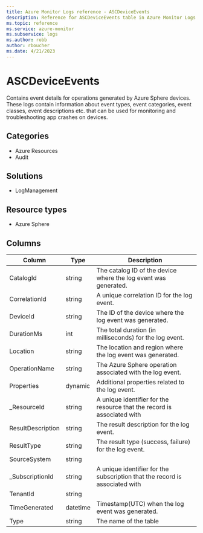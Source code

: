 ```yaml
---
title: Azure Monitor Logs reference - ASCDeviceEvents
description: Reference for ASCDeviceEvents table in Azure Monitor Logs.
ms.topic: reference
ms.service: azure-monitor
ms.subservice: logs
ms.author: robb
author: rboucher
ms.date: 4/21/2023
---
```


# ASCDeviceEvents

 Contains event details for operations generated by Azure Sphere devices. These logs contain information about event types, event categories, event classes, event descriptions etc. that can be used for monitoring and troubleshooting app crashes on devices.

## Categories

- Azure Resources
- Audit
## Solutions

- LogManagement
## Resource types

- Azure Sphere




## Columns

| Column | Type | Description |
| --- | --- | --- |
| CatalogId | string | The catalog ID of the device where the log event was generated. |
| CorrelationId | string | A unique correlation ID for the log event. |
| DeviceId | string | The ID of the device where the log event was generated. |
| DurationMs | int | The total duration (in milliseconds) for the log event. |
| Location | string | The location and region where the log event was generated. |
| OperationName | string | The Azure Sphere operation associated with the log event. |
| Properties | dynamic | Additional properties related to the log event. |
| _ResourceId | string | A unique identifier for the resource that the record is associated with |
| ResultDescription | string | The result description for the log event. |
| ResultType | string | The result type (success, failure) for the log event. |
| SourceSystem | string |  |
| _SubscriptionId | string | A unique identifier for the subscription that the record is associated with |
| TenantId | string |  |
| TimeGenerated | datetime | Timestamp(UTC) when the log event was generated. |
| Type | string | The name of the table |
